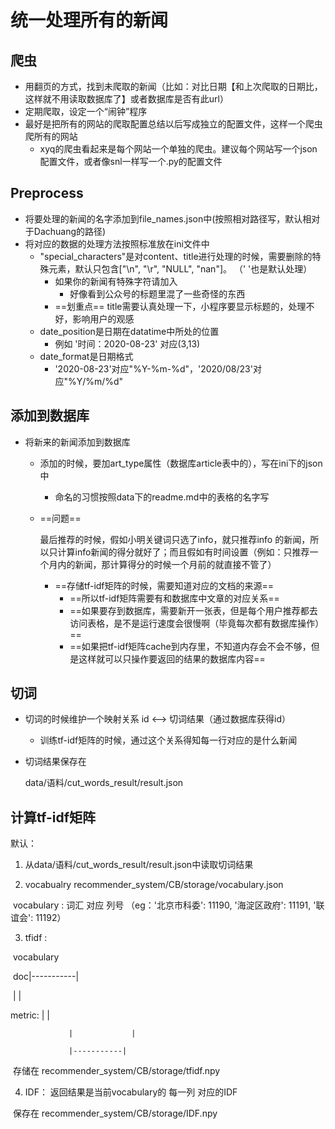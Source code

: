 # 统一处理所有的新闻

## 爬虫

* 用翻页的方式，找到未爬取的新闻（比如：对比日期【和上次爬取的日期比，这样就不用读取数据库了】或者数据库是否有此url）
* 定期爬取，设定一个“闹钟”程序
* 最好是把所有的网站的爬取配置总结以后写成独立的配置文件，这样一个爬虫爬所有的网站
  * xyq的爬虫看起来是每个网站一个单独的爬虫。建议每个网站写一个json配置文件，或者像snl一样写一个.py的配置文件

## Preprocess

* 将要处理的新闻的名字添加到file_names.json中(按照相对路径写，默认相对于Dachuang的路径)
* 将对应的数据的处理方法按照标准放在ini文件中
  * "special_characters"是对content、title进行处理的时候，需要删除的特殊元素，默认只包含["\n", "\r", "NULL", "nan"]。 （' '也是默认处理）
    * 如果你的新闻有特殊字符请加入
      * 好像看到公众号的标题里混了一些奇怪的东西
    * ==划重点==  title需要认真处理一下，小程序要显示标题的，处理不好，影响用户的观感
  * date_position是日期在datatime中所处的位置 
    * 例如 '时间：2020-08-23' 对应(3,13) 
  * date_format是日期格式 
    * '2020-08-23'对应"%Y-%m-%d"，'2020/08/23'对应"%Y/%m/%d"



## 添加到数据库 

* 将新来的新闻添加到数据库

  * 添加的时候，要加art_type属性（数据库article表中的），写在ini下的json中

    * 命名的习惯按照data下的readme.md中的表格的名字写

    

  * ==问题==

    最后推荐的时候，假如小明关键词只选了info，就只推荐info 的新闻，所以只计算info新闻的得分就好了；而且假如有时间设置（例如：只推荐一个月内的新闻，那计算得分的时候一个月前的就直接不管了）

    * ==存储tf-idf矩阵的时候，需要知道对应的文档的来源==
      * ==所以tf-idf矩阵需要有和数据库中文章的对应关系==
      * ==如果要存到数据库，需要新开一张表，但是每个用户推荐都去访问表格，是不是运行速度会很慢啊（毕竟每次都有数据库操作）==
      * ==如果把tf-idf矩阵cache到内存里，不知道内存会不会不够，但是这样就可以只操作要返回的结果的数据库内容==



## 切词

* 切词的时候维护一个映射关系 id <——> 切词结果（通过数据库获得id）
  * 训练tf-idf矩阵的时候，通过这个关系得知每一行对应的是什么新闻

* 切词结果保存在

  data/语料/cut_words_result/result.json

  

## 计算tf-idf矩阵

默认：

1. 从data/语料/cut_words_result/result.json中读取切词结果

2. vocabualry recommender_system/CB/storage/vocabulary.json

​       vocabulary :   词汇 对应 列号  （eg：'北京市科委': 11190, '海淀区政府': 11191, '联谊会': 11192）

3. tfidf : 

​                    vocabulary

​             doc|-----------|

​       	         |             |

   metric:     |             |

   	             |             |

   	             |-----------|  

​        存储在 recommender_system/CB/storage/tfidf.npy

4. IDF： 返回结果是当前vocabulary的 每一列 对应的IDF

​        保存在 recommender_system/CB/storage/IDF.npy